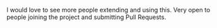 I would love to see more people extending and using this. Very open to people joining the project and submitting Pull Requests.
